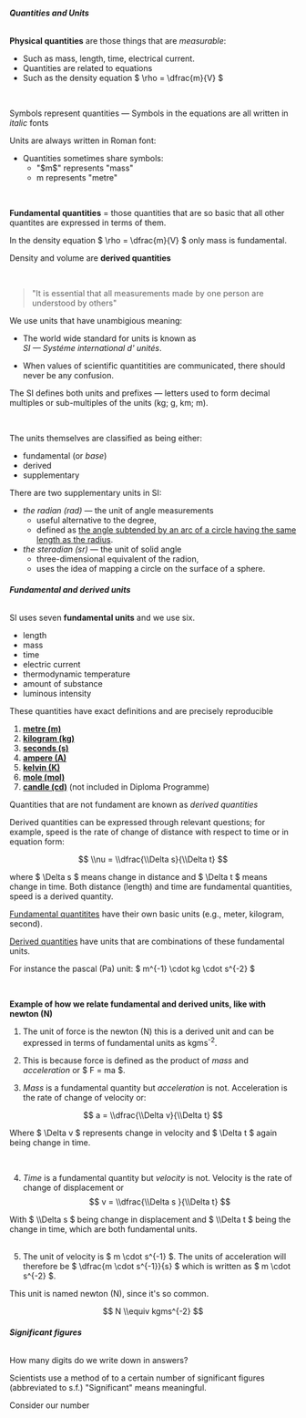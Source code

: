 ###### **Quantities and Units**
**Physical quantities** are those things that are *measurable*:
- Such as mass, length, time, electrical current.
- Quantities are related to <span class="gray">equations</span>
- Such as the density equation $ \\rho = \\dfrac{m}{V} $

<br />

Symbols represent quantities — Symbols in the equations are all written in *italic* fonts 

Units are always written in Roman font:
- Quantities sometimes share symbols:
    <ul class="circle">
        <li>"$m$" represents "mass"</li>
        <li>m represents "metre"</li>
    </ul>

<br />

**Fundamental quantities** = those quantities that are so basic  that <span class="gray">all other quantites are expressed in terms of them</span>.

In the density equation $ \\rho = \\dfrac{m}{V} $ only mass is <span class="gray">fundamental</span>.

<span class="gray">Density</span> and <span class="gray">volume</span> are **derived quantities**

<br />

> "It is essential that all measurements made by one person are understood by others"

We use units that have <span class="gray">unambigious</span> meaning:
- The world wide standard for units is known as <br /> <span class="gray">*SI — Systéme international d' unités*</span>.

- When values of scientific quantitities are communicated, there should never be any confusion.

The SI defines both units and prefixes — letters used to form decimal multiples or sub-multiples of the units (kg; g, km; m).

<br />

The <span class="gray">units themselves are classified as</span> being either:
- fundamental (or *base*)
- derived
- supplementary

There are <span class="gray">two supplementary units in SI</span>:
- *the radian (rad)* — the unit of angle measurements
    <ul class="circle">
        <li>useful alternative to the degree,</li>
        <li>defined as <u>the angle subtended by an arc of a circle having the same length as the radius</u>.</li>
    </ul>
- *the steradian (sr)* — the unit of solid angle
    <ul>
        <li>three-dimensional equivalent of the radion,</li>
        <li>uses the idea of mapping a circle on the surface of a sphere.</li>
    </ul>

###### **Fundamental and derived units**

SI uses <span class="gray">seven</span> **fundamental units** and we use <span class="gray">six</span>.

- length
- mass
- time
- electric current
- thermodynamic temperature
- amount of substance
- luminous intensity

These quantities have <span class="gray">exact definitions and are precisely reproducible</span>

1. **<u>metre (m)</u>**
2. **<u>kilogram (kg)</u>**
3. **<u>seconds (s)</u>**
4. **<u>ampere (A)</u>**
5. **<u>kelvin (K)</u>**
6. **<u>mole (mol)</u>**
7. **<u>candle (cd)</u>** (not included in Diploma Programme)

Quantities that are not fundament are known as <span class="gray">*derived quantities*</span>

Derived quantities can be expressed through relevant questions; for example, <span class="gray">speed is the rate of change of distance with respect to time</span> or in equation form:

$$ \\nu = \\dfrac{\\Delta s}{\\Delta t} $$

where $ \\Delta s $ means change in distance and $ \\Delta t $ means change in time. <span class="gray">Both distance (length) and time are fundamental quantities, speed is a derived quantity.</span>

<u>Fundamental quantitites</u> have their own basic units (e.g., meter, kilogram, second). 

<u>Derived quantities</u> have units that are combinations of these fundamental units. 

For instance <span class="gray">the pascal (Pa) unit</span>: $ m^{-1} \\cdot kg \\cdot s^{-2} $

<br /> 

**Example of how we relate fundamental and derived units, like with newton (N)**

1. The unit of force is the newton (N) <span class="gray">this is a derived unit</span> and can be expressed in terms of fundamental units as kgms<sup>-2</sup>. 

2. This is <span class="gray">because force is defined as the product of *mass* and *acceleration*</span> or $ F = ma $.

3. <span class="gray">*Mass* is a fundamental quantity but *acceleration* is not</span>. Acceleration is the rate of change of velocity or: 

$$ a = \\dfrac{\\Delta v}{\\Delta t} $$

<span class="list">Where $ \\Delta v $ represents <span class="gray">change in velocity</span> and $ \\Delta t $ again being <span class="gray">change in time</span>.</span>

<br />

4. *Time* is a fundamental quantity but *velocity* is not. Velocity is <span class="gray">the rate of change of displacement</span> or
$$ v = \\dfrac{\\Delta s }{\\Delta t} $$

<span class="list">
With $ \\Delta s $ being change in displacement and $ \\Delta t $ being the change in time, which are both fundamental units.
</span>

<br />
<br />

5. The unit of velocity is $ m \\cdot s^{-1} $. The units of acceleration will therefore be $ \\dfrac{m \\cdot s^{-1}}{s} $ which is written as $ m \\cdot s^{-2} $.

This unit is named newton (N), since it's so common.

$$ N \\equiv kgms^{-2} $$

###### **Significant figures**

How many digits do we write down in answers?

Scientists use a method of to a certain number of significant figures (abbreviated to s.f.) <span class="gray">"Significant" means meaningful</span>.

Consider our number 



